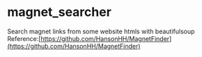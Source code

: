 # magnet_searcher
Search magnet links from some website htmls with beautifulsoup
Reference:[https://github.com/HansonHH/MagnetFinder](https://github.com/HansonHH/MagnetFinder)
